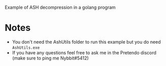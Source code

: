 Example of ASH decompression in a golang program

# Notes

- You don't need the AshUtils folder to run this example but you do need `AshUtils.exe`
- If you have any questions feel free to ask me in the Pretendo discord (make sure to ping me Nybbit#5412)
